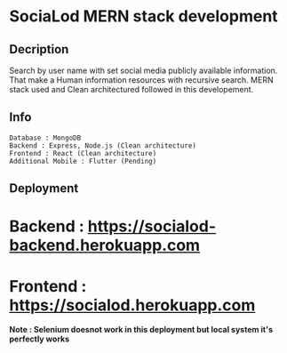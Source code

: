 # SociaLod MERN stack development

Decription
---
Search by user name with set social media publicly available information. That make a Human information resources with recursive search.
MERN stack used and Clean architectured followed in this developement.

Info
---
    Database : MongoDB 
    Backend : Express, Node.js (Clean architecture)
    Frontend : React (Clean architecture)
    Additional Mobile : Flutter (Pending)

Deployment
---
# Backend : <a href="https://socialod-backend.herokuapp.com">https://socialod-backend.herokuapp.com</a><br/>
# Frontend : <a href="https://socialod.herokuapp.com">https://socialod.herokuapp.com</a>

<b color="red">Note : Selenium doesnot work in this deployment but local system it's perfectly works</b>